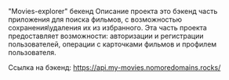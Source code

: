"Movies-explorer" бекенд
Описание проекта
это бэкенд часть приложения для поиска фильмов, с возможностью сохранения\удаления их из избранного. Эта часть проекта предоставляет возможности: авторизации и регистрации пользователей, операции с карточками фильмов и профилем пользователя.

Ссылка на бэкенд: https://api.my-movies.nomoredomains.rocks/
